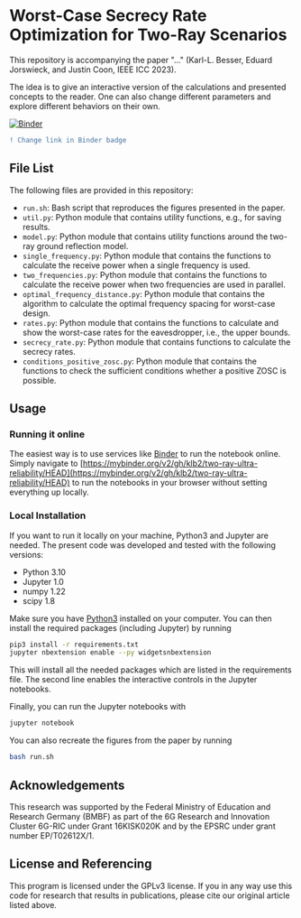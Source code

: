 # Worst-Case Secrecy Rate Optimization for Two-Ray Scenarios

This repository is accompanying the paper "..." (Karl-L. Besser, Eduard
Jorswieck, and Justin Coon, IEEE ICC 2023).

The idea is to give an interactive version of the calculations and presented
concepts to the reader. One can also change different parameters and explore
different behaviors on their own.


[![Binder](https://mybinder.org/badge_logo.svg)](https://mybinder.org/v2/gh/klb2/reproducible-paper-python-template/HEAD)

```diff
! Change link in Binder badge
```


## File List
The following files are provided in this repository:

- `run.sh`: Bash script that reproduces the figures presented in the paper.
- `util.py`: Python module that contains utility functions, e.g., for saving results.
- `model.py`: Python module that contains utility functions around the two-ray
  ground reflection model.
- `single_frequency.py`: Python module that contains the functions to calculate
  the receive power when a single frequency is used.
- `two_frequencies.py`: Python module that contains the functions to calculate
  the receive power when two frequencies are used in parallel.
- `optimal_frequency_distance.py`: Python module that contains the algorithm to
  calculate the optimal frequency spacing for worst-case design.
- `rates.py`: Python module that contains the functions to calculate and show
  the worst-case rates for the eavesdropper, i.e., the upper bounds.
- `secrecy_rate.py`: Python module that contains functions to calculate the
  secrecy rates.
- `conditions_positive_zosc.py`: Python module that contains the functions to
  check the sufficient conditions whether a positive ZOSC is possible.

## Usage
### Running it online
The easiest way is to use services like [Binder](https://mybinder.org/) to run
the notebook online. Simply navigate to
[https://mybinder.org/v2/gh/klb2/two-ray-ultra-reliability/HEAD](https://mybinder.org/v2/gh/klb2/two-ray-ultra-reliability/HEAD)
to run the notebooks in your browser without setting everything up locally.

### Local Installation
If you want to run it locally on your machine, Python3 and Jupyter are needed.
The present code was developed and tested with the following versions:

- Python 3.10
- Jupyter 1.0
- numpy 1.22
- scipy 1.8

Make sure you have [Python3](https://www.python.org/downloads/) installed on
your computer.
You can then install the required packages (including Jupyter) by running
```bash
pip3 install -r requirements.txt
jupyter nbextension enable --py widgetsnbextension
```
This will install all the needed packages which are listed in the requirements 
file. The second line enables the interactive controls in the Jupyter
notebooks.

Finally, you can run the Jupyter notebooks with
```bash
jupyter notebook
```

You can also recreate the figures from the paper by running
```bash
bash run.sh
```


## Acknowledgements
This research was supported by the Federal	Ministry of Education and Research
Germany (BMBF) as part of the 6G Research and Innovation Cluster 6G-RIC under
Grant 16KISK020K and by the EPSRC under grant number EP/T02612X/1.


## License and Referencing
This program is licensed under the GPLv3 license. If you in any way use this
code for research that results in publications, please cite our original
article listed above.
